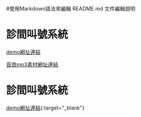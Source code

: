#使用Markdown語法來編輯 README.md 文件編輯說明
# 診間叫號系統

[demo網址連結](https://h78800.github.io/Clinic-call-number/Clinic%20call%20number_yt.html)

[音效mp3素材網址連結](https://pixabay.com/sound-effects/search/school-bell/)

# 診間叫號系統

[demo網址連結](https://h78800.github.io/Clinic-call-number/Clinic%20call%20number_yt.html){:target="_blank"}

   
